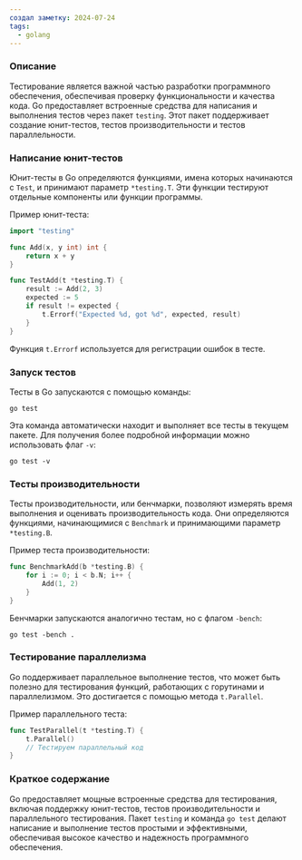```yaml
---
создал заметку: 2024-07-24
tags:
  - golang
---
```

### Описание
Тестирование является важной частью разработки программного обеспечения, обеспечивая проверку функциональности и качества кода. Go предоставляет встроенные средства для написания и выполнения тестов через пакет `testing`. Этот пакет поддерживает создание юнит-тестов, тестов производительности и тестов параллельности.

### Написание юнит-тестов

Юнит-тесты в Go определяются функциями, имена которых начинаются с `Test`, и принимают параметр `*testing.T`. Эти функции тестируют отдельные компоненты или функции программы.

Пример юнит-теста:
```go
import "testing"

func Add(x, y int) int {
    return x + y
}

func TestAdd(t *testing.T) {
    result := Add(2, 3)
    expected := 5
    if result != expected {
        t.Errorf("Expected %d, got %d", expected, result)
    }
}
```
Функция `t.Errorf` используется для регистрации ошибок в тесте.

### Запуск тестов

Тесты в Go запускаются с помощью команды:
```shell
go test
```
Эта команда автоматически находит и выполняет все тесты в текущем пакете. Для получения более подробной информации можно использовать флаг `-v`:
```shell
go test -v
```

### Тесты производительности

Тесты производительности, или бенчмарки, позволяют измерять время выполнения и оценивать производительность кода. Они определяются функциями, начинающимися с `Benchmark` и принимающими параметр `*testing.B`.

Пример теста производительности:
```go
func BenchmarkAdd(b *testing.B) {
    for i := 0; i < b.N; i++ {
        Add(1, 2)
    }
}
```
Бенчмарки запускаются аналогично тестам, но с флагом `-bench`:
```shell
go test -bench .
```

### Тестирование параллелизма

Go поддерживает параллельное выполнение тестов, что может быть полезно для тестирования функций, работающих с горутинами и параллелизмом. Это достигается с помощью метода `t.Parallel`.

Пример параллельного теста:
```go
func TestParallel(t *testing.T) {
    t.Parallel()
    // Тестируем параллельный код
}
```

### Краткое содержание

Go предоставляет мощные встроенные средства для тестирования, включая поддержку юнит-тестов, тестов производительности и параллельного тестирования. Пакет `testing` и команда `go test` делают написание и выполнение тестов простыми и эффективными, обеспечивая высокое качество и надежность программного обеспечения.

